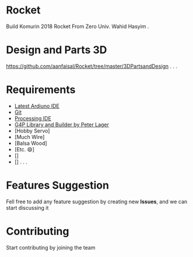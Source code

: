 # Rocket
Build Komurin 2018 Rocket From Zero Univ. Wahid Hasyim
.
# Design and Parts 3D
https://github.com/aanfaisal/Rocket/tree/master/3DPartsandDesign
.
.
.
# Requirements
* [Latest Ardiuno IDE](https://www.arduino.cc/en/Main/Software)
* [Git](http://git-scm.com)
* [Processing IDE](https://processing.org/download/)
* [G4P Library and Builder by Peter Lager]()
* [Hobby Servo]
* [Much Wire]
* [Balsa Wood]
* [Etc. :smile:]
* []
* []
.
.
.
# Features Suggestion
Fell free to add any feature suggestion by creating new **Issues**, and we can start discussing it

# Contributing
Start contributing by joining the team
